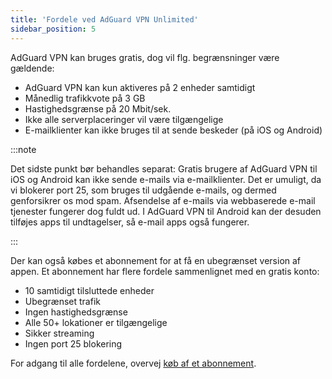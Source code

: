 ```yaml
---
title: 'Fordele ved AdGuard VPN Unlimited'
sidebar_position: 5
---
```


AdGuard VPN kan bruges gratis, dog vil flg. begrænsninger være gældende:

- AdGuard VPN kan kun aktiveres på 2 enheder samtidigt
- Månedlig trafikkvote på 3 GB
- Hastighedsgrænse på 20 Mbit/sek.
- Ikke alle serverplaceringer vil være tilgængelige
- E-mailklienter kan ikke bruges til at sende beskeder (på iOS og Android)

:::note

Det sidste punkt bør behandles separat: Gratis brugere af AdGuard VPN til iOS og Android kan ikke sende e-mails via e-mailklienter. Det er umuligt, da vi blokerer port 25, som bruges til udgående e-mails, og dermed genforsikrer os mod spam. Afsendelse af e-mails via webbaserede e-mail tjenester fungerer dog fuldt ud. I AdGuard VPN til Android kan der desuden tilføjes apps til undtagelser, så e-mail apps også fungerer.

:::

Der kan også købes et abonnement for at få en ubegrænset version af appen. Et abonnement har flere fordele sammenlignet med en gratis konto:

- 10 samtidigt tilsluttede enheder
- Ubegrænset trafik
- Ingen hastighedsgrænse
- Alle 50+ lokationer er tilgængelige
- Sikker streaming
- Ingen port 25 blokering

For adgang til alle fordelene, overvej [køb af et abonnement](/general/subscription).
